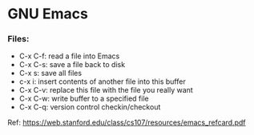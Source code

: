 
# GNU Emacs

### Files:
- C-x C-f: read a file into Emacs
- C-x C-s: save a file back to disk
- C-x s: save all files
- c-x i: insert contents of another file into this buffer
- C-x C-v: replace this file with the file you really want
- C-x C-w: write buffer to a specified file
- C-x C-q: version control checkin/checkout


Ref:
 https://web.stanford.edu/class/cs107/resources/emacs_refcard.pdf
